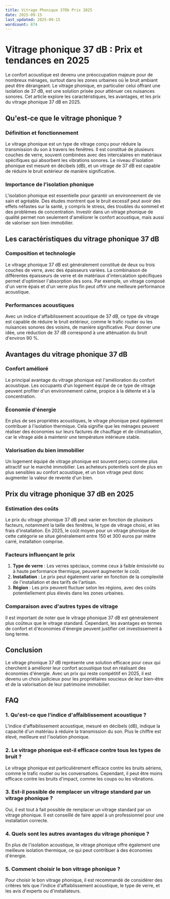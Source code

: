 ```yaml
---
title: Vitrage Phonique 37Db Prix 2025
date: 2025-09-15
last_updated: 2025-09-15
wordcount: 874
---
```


# Vitrage phonique 37 dB : Prix et tendances en 2025

Le confort acoustique est devenu une préoccupation majeure pour de nombreux ménages, surtout dans les zones urbaines où le bruit ambiant peut être dérangeant. Le vitrage phonique, en particulier celui offrant une isolation de 37 dB, est une solution prisée pour atténuer ces nuisances sonores. Cet article explore les caractéristiques, les avantages, et les prix du vitrage phonique 37 dB en 2025.

## Qu'est-ce que le vitrage phonique ?

### Définition et fonctionnement

Le vitrage phonique est un type de vitrage conçu pour réduire la transmission du son à travers les fenêtres. Il est constitué de plusieurs couches de verre, souvent combinées avec des intercalaires en matériaux spécifiques qui absorbent les vibrations sonores. Le niveau d'isolation phonique est mesuré en décibels (dB), et un vitrage de 37 dB est capable de réduire le bruit extérieur de manière significative.

### Importance de l'isolation phonique

L'isolation phonique est essentielle pour garantir un environnement de vie sain et agréable. Des études montrent que le bruit excessif peut avoir des effets néfastes sur la santé, y compris le stress, des troubles du sommeil et des problèmes de concentration. Investir dans un vitrage phonique de qualité permet non seulement d'améliorer le confort acoustique, mais aussi de valoriser son bien immobilier.

## Les caractéristiques du vitrage phonique 37 dB

### Composition et technologie

Le vitrage phonique 37 dB est généralement constitué de deux ou trois couches de verre, avec des épaisseurs variées. La combinaison de différentes épaisseurs de verre et de matériaux d'intercalation spécifiques permet d'optimiser l'absorption des sons. Par exemple, un vitrage composé d'un verre épais et d'un verre plus fin peut offrir une meilleure performance acoustique.

### Performances acoustiques

Avec un indice d'affaiblissement acoustique de 37 dB, ce type de vitrage est capable de réduire le bruit extérieur, comme le trafic routier ou les nuisances sonores des voisins, de manière significative. Pour donner une idée, une réduction de 37 dB correspond à une atténuation du bruit d'environ 90 %.

## Avantages du vitrage phonique 37 dB

### Confort amélioré

Le principal avantage du vitrage phonique est l'amélioration du confort acoustique. Les occupants d'un logement équipé de ce type de vitrage peuvent profiter d'un environnement calme, propice à la détente et à la concentration.

### Économie d'énergie

En plus de ses propriétés acoustiques, le vitrage phonique peut également contribuer à l'isolation thermique. Cela signifie que les ménages peuvent réaliser des économies sur leurs factures de chauffage et de climatisation, car le vitrage aide à maintenir une température intérieure stable.

### Valorisation du bien immobilier

Un logement équipé de vitrage phonique est souvent perçu comme plus attractif sur le marché immobilier. Les acheteurs potentiels sont de plus en plus sensibles au confort acoustique, et un bon vitrage peut donc augmenter la valeur de revente d'un bien.

## Prix du vitrage phonique 37 dB en 2025

### Estimation des coûts

Le prix du vitrage phonique 37 dB peut varier en fonction de plusieurs facteurs, notamment la taille des fenêtres, le type de vitrage choisi, et les frais d'installation. En 2025, le coût moyen pour un vitrage phonique de cette catégorie se situe généralement entre 150 et 300 euros par mètre carré, installation comprise.

### Facteurs influençant le prix

1. **Type de verre** : Les verres spéciaux, comme ceux à faible émissivité ou à haute performance thermique, peuvent augmenter le coût.
2. **Installation** : Le prix peut également varier en fonction de la complexité de l'installation et des tarifs de l'artisan.
3. **Région** : Les prix peuvent fluctuer selon les régions, avec des coûts potentiellement plus élevés dans les zones urbaines.

### Comparaison avec d'autres types de vitrage

Il est important de noter que le vitrage phonique 37 dB est généralement plus coûteux que le vitrage standard. Cependant, les avantages en termes de confort et d'économies d'énergie peuvent justifier cet investissement à long terme.

## Conclusion

Le vitrage phonique 37 dB représente une solution efficace pour ceux qui cherchent à améliorer leur confort acoustique tout en réalisant des économies d'énergie. Avec un prix qui reste compétitif en 2025, il est devenu un choix judicieux pour les propriétaires soucieux de leur bien-être et de la valorisation de leur patrimoine immobilier.

## FAQ

### 1. Qu'est-ce que l'indice d'affaiblissement acoustique ?

L'indice d'affaiblissement acoustique, mesuré en décibels (dB), indique la capacité d'un matériau à réduire la transmission du son. Plus le chiffre est élevé, meilleure est l'isolation phonique.

### 2. Le vitrage phonique est-il efficace contre tous les types de bruit ?

Le vitrage phonique est particulièrement efficace contre les bruits aériens, comme le trafic routier ou les conversations. Cependant, il peut être moins efficace contre les bruits d'impact, comme les coups ou les vibrations.

### 3. Est-il possible de remplacer un vitrage standard par un vitrage phonique ?

Oui, il est tout à fait possible de remplacer un vitrage standard par un vitrage phonique. Il est conseillé de faire appel à un professionnel pour une installation correcte.

### 4. Quels sont les autres avantages du vitrage phonique ?

En plus de l'isolation acoustique, le vitrage phonique offre également une meilleure isolation thermique, ce qui peut contribuer à des économies d'énergie.

### 5. Comment choisir le bon vitrage phonique ?

Pour choisir le bon vitrage phonique, il est recommandé de considérer des critères tels que l'indice d'affaiblissement acoustique, le type de verre, et les avis d'experts ou d'installateurs.